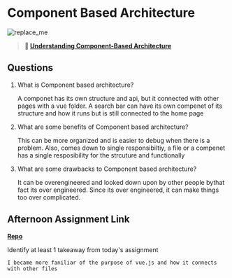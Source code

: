# Component Based Architecture

![replace_me](https://codeworks.blob.core.windows.net/public/assets/img/illustrations/placeholder.svg)

> **📖 [Understanding Component-Based Architecture](https://codeworksacademy.com/fs-student-guide/resources/wk6/01-Component-Based-Architecture)**

## Questions

1. What is Component based architecture?

    A componet has its own structure and api, but it connected with other pages with a vue folder. A search bar can have its own compenet of its structure and how it runs but is still connected to the home page 

2. What are some benefits of Component based architecture?

    This can be more organized and is easier to debug when there is a problem. Also, comes down to single responsibiltiy, a file or a compenet has a single resposibility for the strcuture and functionally 

3. What are some drawbacks to Component based architecture?

    It can be overengineered and looked down upon by other people bythat fact its over engineered. Since its over engineered, it can make things too over complicated. 

## Afternoon Assignment Link

**[Repo](https://github.com/katie-mccauley/vue-playground)**

Identify at least 1 takeaway from today's assignment

    I became more faniliar of the purpose of vue.js and how it connects with other files 